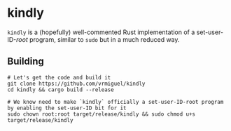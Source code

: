 # kindly

`kindly` is a (hopefully) well-commented Rust implementation of a set-user-ID-_root_ program, similar to `sudo` but in a much reduced way.

## Building

```shell
# Let's get the code and build it
git clone https://github.com/vrmiguel/kindly
cd kindly && cargo build --release

# We know need to make `kindly` officially a set-user-ID-root program by enabling the set-user-ID bit for it
sudo chown root:root target/release/kindly && sudo chmod u+s target/release/kindly
```
